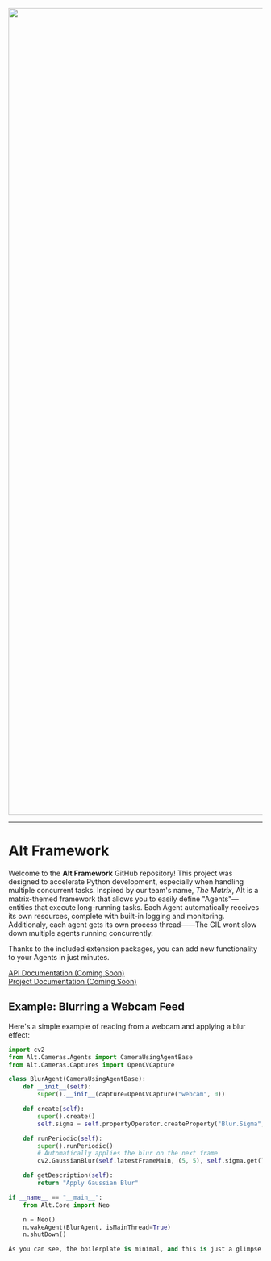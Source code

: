 <p align="center">
  <img src="docs/res/Header.png" width="1600" alt="Alt Framework Header" />
</p>

---

# Alt Framework

Welcome to the **Alt Framework** GitHub repository! This project was designed to accelerate Python development, especially when handling multiple concurrent tasks. Inspired by our team's name, *The Matrix*, Alt is a matrix-themed framework that allows you to easily define "Agents"—entities that execute long-running tasks. Each Agent automatically receives its own resources, complete with built-in logging and monitoring. Additionaly, each agent gets its own process thread——The GIL wont slow down multiple agents running concurrently.

Thanks to the included extension packages, you can add new functionality to your Agents in just minutes.

[API Documentation (Coming Soon)](https://github.com/team488/alt)  
[Project Documentation (Coming Soon)](https://github.com/team488/alt)

## Example: Blurring a Webcam Feed

Here's a simple example of reading from a webcam and applying a blur effect:

```python
import cv2
from Alt.Cameras.Agents import CameraUsingAgentBase
from Alt.Cameras.Captures import OpenCVCapture

class BlurAgent(CameraUsingAgentBase):
    def __init__(self):
        super().__init__(capture=OpenCVCapture("webcam", 0))

    def create(self):
        super().create()
        self.sigma = self.propertyOperator.createProperty("Blur.Sigma", 10)

    def runPeriodic(self):
        super().runPeriodic()
        # Automatically applies the blur on the next frame
        cv2.GaussianBlur(self.latestFrameMain, (5, 5), self.sigma.get())

    def getDescription(self):
        return "Apply Gaussian Blur"

if __name__ == "__main__":
    from Alt.Core import Neo

    n = Neo()
    n.wakeAgent(BlurAgent, isMainThread=True)
    n.shutDown()

As you can see, the boilerplate is minimal, and this is just a glimpse of the many features Alt has to offer!